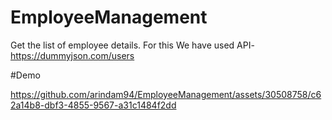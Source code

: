 # EmployeeManagement

Get the list of employee details. 
For this We have used API- https://dummyjson.com/users

#Demo

https://github.com/arindam94/EmployeeManagement/assets/30508758/c62a14b8-dbf3-4855-9567-a31c1484f2dd


